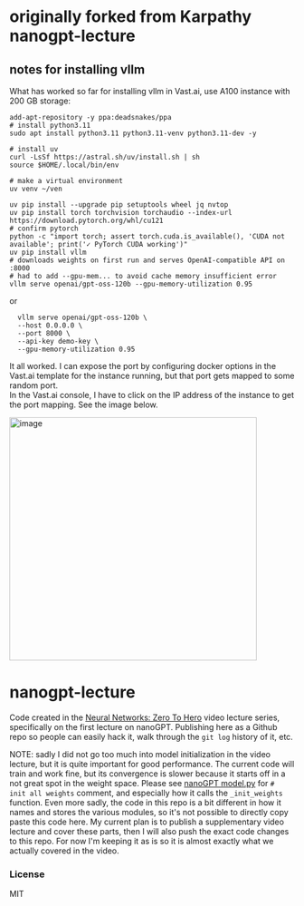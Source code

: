 # originally forked from Karpathy nanogpt-lecture
## notes for installing vllm

What has worked so far for installing vllm in Vast.ai, use A100 instance with 200 GB storage:

```
add-apt-repository -y ppa:deadsnakes/ppa
# install python3.11
sudo apt install python3.11 python3.11-venv python3.11-dev -y

# install uv
curl -LsSf https://astral.sh/uv/install.sh | sh
source $HOME/.local/bin/env

# make a virtual environment
uv venv ~/ven

uv pip install --upgrade pip setuptools wheel jq nvtop
uv pip install torch torchvision torchaudio --index-url https://download.pytorch.org/whl/cu121
# confirm pytorch
python -c "import torch; assert torch.cuda.is_available(), 'CUDA not available'; print('✓ PyTorch CUDA working')"
uv pip install vllm
# downloads weights on first run and serves OpenAI-compatible API on :8000
# had to add --gpu-mem... to avoid cache memory insufficient error
vllm serve openai/gpt-oss-120b --gpu-memory-utilization 0.95
```
or
```
  vllm serve openai/gpt-oss-120b \
  --host 0.0.0.0 \
  --port 8000 \
  --api-key demo-key \
  --gpu-memory-utilization 0.95
```
It all worked.  I can expose the port by configuring docker options in the Vast.ai template for the instance running, but that port gets mapped to some random port.  
In the Vast.ai console, I have to click on the IP address of the instance to get the port mapping. See the image below.

<img width="437" height="429" alt="image" src="https://github.com/user-attachments/assets/9dc70053-9ad2-4c97-b775-5728df1d9ea8" />



# nanogpt-lecture

Code created in the [Neural Networks: Zero To Hero](https://karpathy.ai/zero-to-hero.html) video lecture series, specifically on the first lecture on nanoGPT. Publishing here as a Github repo so people can easily hack it, walk through the `git log` history of it, etc.

NOTE: sadly I did not go too much into model initialization in the video lecture, but it is quite important for good performance. The current code will train and work fine, but its convergence is slower because it starts off in a not great spot in the weight space. Please see [nanoGPT model.py](https://github.com/karpathy/nanoGPT/blob/master/model.py) for `# init all weights` comment, and especially how it calls the `_init_weights` function. Even more sadly, the code in this repo is a bit different in how it names and stores the various modules, so it's not possible to directly copy paste this code here. My current plan is to publish a supplementary video lecture and cover these parts, then I will also push the exact code changes to this repo. For now I'm keeping it as is so it is almost exactly what we actually covered in the video.

### License

MIT
